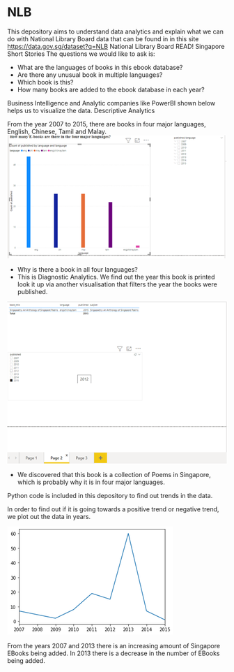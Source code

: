 # NLB
This depository aims to understand data analytics and explain what we can do with National Library Board data that can be found in in this site https://data.gov.sg/dataset?q=NLB
National Library Board READ! Singapore Short Stories 
The questions we would like to ask is:
- What are the languages of books in this ebook database?
- Are there any unusual book in multiple languages?
- Which book is this?
- How many books are added to the ebook database in each year?

Business Intelligence and Analytic companies like PowerBI shown below helps us to visualize the data. 
Descriptive Analytics

From the year 2007 to 2015, there are books in four major languages, English, Chinese, Tamil and Malay.
![EBOOKS1.png](EBOOKS1.png)

- Why is there a book in all four languages? 
- This is Diagnostic Analytics. We find out the year this book is printed look it up via another visualisation that filters the year the books were published.

![EBOOKS2.png](EBOOKS2.png)

- We discovered that this book is a collection of Poems in Singapore, which is probably why it is in four major languages.

Python code is included in this depository to find out trends in the data.

In order to find out if it is going towards a positive trend or negative trend, we plot out the data in years.

![Tremd.png](Trend.png)

From the years 2007 and 2013 there is an increasing amount of Singapore EBooks being added. In 2013 there is a decrease in the number of EBooks being added.
